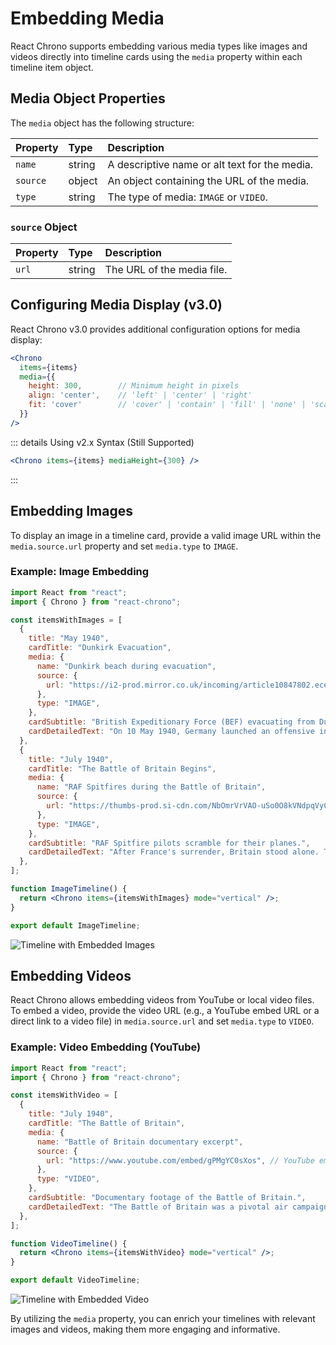 # Embedding Media

React Chrono supports embedding various media types like images and videos directly into timeline cards using the `media` property within each timeline item object.

## Media Object Properties

The `media` object has the following structure:

| Property | Type   | Description                                   |
| :------- | :----- | :-------------------------------------------- |
| `name`   | string | A descriptive name or alt text for the media. |
| `source` | object | An object containing the URL of the media.    |
| `type`   | string | The type of media: `IMAGE` or `VIDEO`.        |

### `source` Object

| Property | Type   | Description              |
| :------- | :----- | :----------------------- |
| `url`    | string | The URL of the media file. |

## Configuring Media Display (v3.0)

React Chrono v3.0 provides additional configuration options for media display:

```jsx
<Chrono
  items={items}
  media={{
    height: 300,        // Minimum height in pixels
    align: 'center',    // 'left' | 'center' | 'right'
    fit: 'cover'        // 'cover' | 'contain' | 'fill' | 'none' | 'scale-down'
  }}
/>
```

::: details Using v2.x Syntax (Still Supported)
```jsx
<Chrono items={items} mediaHeight={300} />
```
:::

## Embedding Images

To display an image in a timeline card, provide a valid image URL within the `media.source.url` property and set `media.type` to `IMAGE`.

### Example: Image Embedding

```jsx
import React from "react";
import { Chrono } from "react-chrono";

const itemsWithImages = [
  {
    title: "May 1940",
    cardTitle: "Dunkirk Evacuation",
    media: {
      name: "Dunkirk beach during evacuation",
      source: {
        url: "https://i2-prod.mirror.co.uk/incoming/article10847802.ece/ALTERNATES/s810/PAY-Dunkirk-in-colour.jpg",
      },
      type: "IMAGE",
    },
    cardSubtitle: "British Expeditionary Force (BEF) evacuating from Dunkirk.",
    cardDetailedText: "On 10 May 1940, Germany launched an offensive in the west. Allied forces, including the BEF, were pushed back to Dunkirk, leading to a massive sea evacuation.",
  },
  {
    title: "July 1940",
    cardTitle: "The Battle of Britain Begins",
    media: {
      name: "RAF Spitfires during the Battle of Britain",
      source: {
        url: "https://thumbs-prod.si-cdn.com/NbOmrVrVAO-uSo0O8kVNdpqVyCk=/800x600/filters:no_upscale()/https://public-media.si-cdn.com/filer/c6/b0/c6b0f904-ae9c-47e5-86a9-493dfaefd43c/spitfire_1.jpg",
      },
      type: "IMAGE",
    },
    cardSubtitle: "RAF Spitfire pilots scramble for their planes.",
    cardDetailedText: "After France's surrender, Britain stood alone. The Luftwaffe aimed to achieve air superiority for an invasion. The RAF defended British skies in what became known as the Battle of Britain.",
  },
];

function ImageTimeline() {
  return <Chrono items={itemsWithImages} mode="vertical" />;
}

export default ImageTimeline;
```

![Timeline with Embedded Images](../assets/media-images.png)

## Embedding Videos

React Chrono allows embedding videos from YouTube or local video files. To embed a video, provide the video URL (e.g., a YouTube embed URL or a direct link to a video file) in `media.source.url` and set `media.type` to `VIDEO`.

### Example: Video Embedding (YouTube)

```jsx
import React from "react";
import { Chrono } from "react-chrono";

const itemsWithVideo = [
  {
    title: "July 1940",
    cardTitle: "The Battle of Britain",
    media: {
      name: "Battle of Britain documentary excerpt",
      source: {
        url: "https://www.youtube.com/embed/gPMgYC0sXos", // YouTube embed URL
      },
      type: "VIDEO",
    },
    cardSubtitle: "Documentary footage of the Battle of Britain.",
    cardDetailedText: "The Battle of Britain was a pivotal air campaign fought between the Royal Air Force (RAF) and the German Luftwaffe. This video provides insights into the conflict.",
  },
];

function VideoTimeline() {
  return <Chrono items={itemsWithVideo} mode="vertical" />;
}

export default VideoTimeline;
```

![Timeline with Embedded Video](../assets/media-video.png)

By utilizing the `media` property, you can enrich your timelines with relevant images and videos, making them more engaging and informative.
